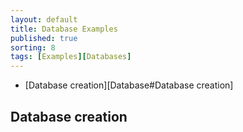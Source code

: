 ```yaml
---
layout: default
title: Database Examples
published: true
sorting: 8
tags: [Examples][Databases]
---
```


* [Database creation][Database#Database creation]

## Database creation ##